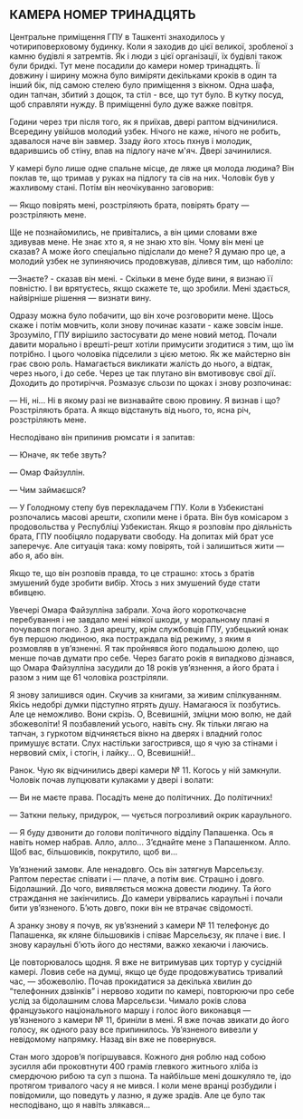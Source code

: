## КАМЕРА НОМЕР ТРИНАДЦЯТЬ

Центральне приміщення ГПУ в Ташкенті знаходилось у чотириповерховому будинку.
Коли я заходив до цієї великої, зробленої з камню будівлі я затремтів.
Як і люди з цієї організації, їх будівлі також були бридкі.
Тут мене посадили до камери номер тринадцять.
Її довжину і ширину можна було виміряти декільками кроків в один та інший бік, під самою стелею було приміщення з вікном.
Одна шафа, один тапчан, збитий з дощок, та стіл - все, що тут було.
В кутку посуд, щоб справляти нужду.
В приміщенні було дуже важке повітря.

Години через три після того, як я приїхав, двері раптом відчинилися.
Всередину увійшов молодий узбек.
Нічого не каже, нічого не робить, здавалося наче він завмер.
Ззаду його хтось пхнув і молодик, вдарившись об стіну, впав на підлогу наче м'яч.
Двері зачинилися.

У камері було лише одне спальне місце, де ляже ця молода людина?
Він поклав те, що тримав у руках на підлогу та сів на них.
Чоловік був у жахливому стані.
Потім він неочікуванно заговорив:

— Якщо повірять мені, розстріляють брата, повірять брату — розстріляють мене.

Ще не познайомились, не привітались, а він цими словами вже здивував мене.
Не знає хто я, я не знаю хто він.
Чому він мені це сказав?
А може його спеціально підіслали до мене?
Я думаю про це, а молодий узбек не зупиняючись продовжував, ділився тим, що наболіло:

—Знаєте? - сказав він мені. - Скільки в мене буде вини, я визнаю її повністю.
І ви врятуєтесь, якщо скажете те, що зробили.
Мені здається, найвірніше рішення — визнати вину.

Одразу можна було побачити, що він хоче розговорити мене.
Щось скаже і потім мовчить, коли знову починає казати - каже зовсім інше.
Зрозуміло, ГПУ вирішило застосувати до мене новий метод.
Почали давити морально і врешті-решт хотіли примусити згодитися з тим, що їм потрібно.
І цього чоловіка підселили з цією метою.
Як же майстерно він грає свою роль.
Намагається викликати жалість до нього, а відтак, через нього, і до себе.
Через це так плутано він вмотивовує свої дії.
Доходить до протиріччя.
Розмазує сльози по щоках і знову розпочинає:

— Ні, ні...
Ні в якому разі не визнавайте свою провину.
Я визнав і що?
Розстріляють брата.
А якщо відстануть від нього, то, ясна річ, розстріляють мене.

Несподівано він припинив рюмсати і я запитав:

— Юначе, як тебе звуть?

— Омар Файзуллін.

— Чим займаєшся?

— У Голодному степу був перекладачем ГПУ.
Коли в Узбекистані розпочались масові арешти, схопили мене і брата.
Він був комісаром з продовольства у Республіці Узбекистан.
Якщо я розповім про діяльність брата, ГПУ пообіцяло подарувати свободу.
На допитах мій брат усе заперечує.
Але ситуація така: кому повірять, той і залишиться жити — або я, або він.

Якщо те, що він розповів правда, то це страшно: хтось з братів змушений буде зробити вибір.
Хтось з них змушений буде стати вбивцею.

Увечері Омара Файзулліна забрали.
Хоча його короткочасне перебування і не завдало мені ніякої шкоди, у моральному плані я почувався погано.
З дня арешту, крім службовців ГПУ, узбецький юнак був першою людиною, яка постраждала від режиму, з яким я розмовляв в ув’язненні.
Я так пройнявся його подальшою долею, що менше почав думати про себе.
Через багато років я випадково дізнався, що Омара Файзулліна засудили до 18 років ув’язнення, а його брата і разом з ним ще 61 чоловіка розстріляли.

Я знову залишився один.
Скучив за книгами, за живим спілкуванням.
Якісь недобрі думки підступно ятрять душу.
Намагаюся їх позбутись.
Але це неможливо.
Вони скрізь.
О, Всевишній, зміцни мою волю, не дай збожеволіти!
Я позбавлений усього, навіть сну.
Як тільки лягаю на тапчан, з гуркотом відчиняється вікно на дверях і владний голос примушує встати.
Слух настільки загострився, що я чую за стінами і нервовий сміх, і стогін, і лайку...
О, Всевишній!..

Ранок.
Чую як відчинились двері камери № 11.
Когось у ній замкнули.
Чоловік почав лупцювати кулаками у двері і волати:

— Ви не маєте права.
Посадіть мене до політичних.
До політичних!

— Заткни пельку, придурок, — чується погрозливий окрик караульного.

— Я буду дзвонити до голови політичного відділу Папашенка.
Ось я навіть номер набрав.
Алло, алло...
З’єднайте мене з Папашенком.
Алло.
Щоб вас, більшовиків, покрутило, щоб ви...

Ув’язнений замовк.
Але ненадовго.
Ось він затягнув Марсельєзу.
Раптом перестає співати і — плаче, а потім виє.
Страшно і довго.
Бідолашний.
До чого, виявляється можна довести людину.
Та його страждання не закінчились.
До камери увірвались караульні і почали бити ув’язненого.
Б’ють довго, поки він не втрачає свідомості.

А зранку знову я почув, як ув’язнений з камери № 11 телефонує до Папашенка, як кляне більшовиків і співає Марсельєзу, як плаче і виє.
І знову караульні б’ють його до нестями, важко хекаючи і лаючись.

Це повторювалось щодня.
Я вже не витримував цих тортур у сусідній камері.
Ловив себе на думці, якщо це буде продовжуватись тривалий час, — збожеволію.
Почав прокидатися за декілька хвилин до “телефонних дзвінків” і нервово ходити по камері, повторюючи про себе услід за бідолашним слова Марсельєзи.
Чимало років слова французького національного маршу і голос його виконавця — ув’язненого з камери № 11, бриніли в мені.
Я вже почав звикати до його голосу, як одного разу все припинилось.
Ув’язненого вивезли у невідомому напрямку.
Назад він вже не повернувся.

Стан мого здоров’я погіршувався.
Кожного дня роблю над собою зусилля аби проковтнути 400 грамів глевкого житнього хліба із смердючою рибою та суп з пшона.
Та найбільше мені дошкуляло те, ідо протягом тривалого часу я не мився.
І коли мене вранці розбудили і повідомили, що поведуть у лазню, я дуже зрадів.
Але це було так несподівано, що я навіть злякався...
